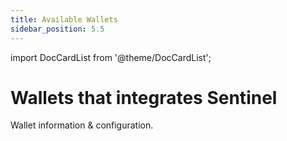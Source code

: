 ```yaml
---
title: Available Wallets
sidebar_position: 5.5
---
```

import DocCardList from '@theme/DocCardList';

# Wallets that integrates Sentinel

Wallet information & configuration.
<DocCardList />

